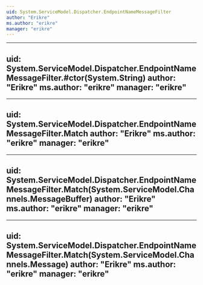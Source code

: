 ```yaml
---
uid: System.ServiceModel.Dispatcher.EndpointNameMessageFilter
author: "Erikre"
ms.author: "erikre"
manager: "erikre"
---
```


---
uid: System.ServiceModel.Dispatcher.EndpointNameMessageFilter.#ctor(System.String)
author: "Erikre"
ms.author: "erikre"
manager: "erikre"
---

---
uid: System.ServiceModel.Dispatcher.EndpointNameMessageFilter.Match
author: "Erikre"
ms.author: "erikre"
manager: "erikre"
---

---
uid: System.ServiceModel.Dispatcher.EndpointNameMessageFilter.Match(System.ServiceModel.Channels.MessageBuffer)
author: "Erikre"
ms.author: "erikre"
manager: "erikre"
---

---
uid: System.ServiceModel.Dispatcher.EndpointNameMessageFilter.Match(System.ServiceModel.Channels.Message)
author: "Erikre"
ms.author: "erikre"
manager: "erikre"
---
